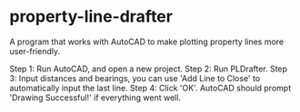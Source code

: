 # property-line-drafter
A program that works with AutoCAD to make plotting property lines more user-friendly.

Step 1: Run AutoCAD, and open a new project.
Step 2: Run PLDrafter.
Step 3: Input distances and bearings, you can use 'Add Line to Close' to automatically input the last line.
Step 4: Click 'OK'. AutoCAD should prompt 'Drawing Successful!' if everything went well.
